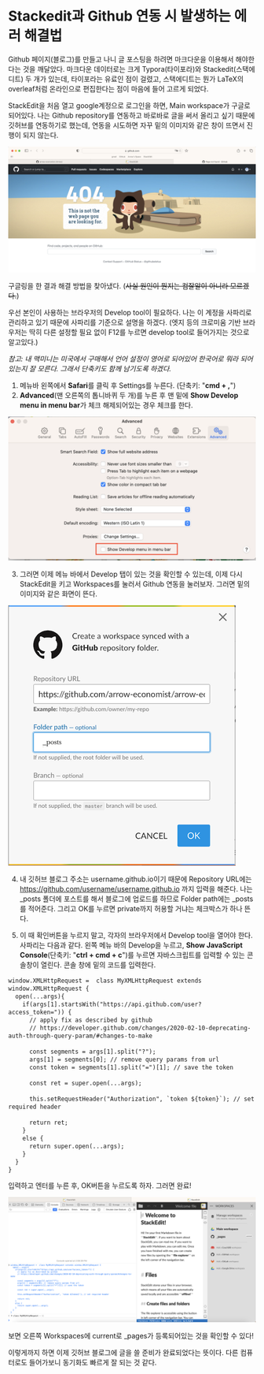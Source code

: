 # Stackedit과 Github 연동 시 발생하는 에러 해결법

Github 페이지(블로그)를 만들고 나니 글 포스팅을 하려면 마크다운을 이용해서 해야한다는 것을 깨달았다. 마크다운 데이터로는 크게 Typora(타이포라)와 Stackedit(스택에디트) 두 개가 있는데, 타이포라는 유료인 점이 걸렸고, 스택에디트는 뭔가 LaTeX의 overleaf처럼 온라인으로 편집한다는 점이 마음에 들어 고르게 되었다.

StackEdit을 처음 열고 google계정으로 로그인을 하면, Main workspace가 구글로 되어있다. 나는 Github repository를 연동하고 바로바로 글을 써서 올리고 싶기 때문에 깃허브를 연동하기로 했는데, 연동을 시도하면 자꾸 밑의 이미지와 같은 창이 뜨면서 진행이 되지 않는다.

![에러가 뜨는 모습](https://raw.githubusercontent.com/arrow-economist/arrow-economist.github.io/master/images/stackedit1.png)

구글링을 한 결과 해결 방법을 찾아냈다. (~~사실 원인이 뭔지는 컴잘알이 아니라 모르겠다.~~)

우선 본인이 사용하는 브라우저의 Develop tool이 필요하다. 나는 이 계정을 사파리로 관리하고 있기 때문에 사파리를 기준으로 설명을 하겠다. (엣지 등의 크로미움 기반 브라우저는 딱히 다른 설정할 필요 없이 F12를 누르면 develop tool로 들어가지는 것으로 알고있다.)

*참고: 내 맥미니는 미국에서 구매해서 언어 설정이 영어로 되어있어 한국어로 뭐라 되어있는지 잘 모른다. 그래서 단축키도 함께 남기도록 하겠다.*

1. 메뉴바 왼쪽에서 **Safari**를 클릭 후 Settings를 누른다. (단축키: "**cmd + ,**")
2. **Advanced**(맨 오른쪽의 톱니바퀴 두 개)를 누른 후 맨 밑에 **Show Develop menu in menu bar**가 체크 해제되어있는 경우 체크를 한다.

![enter image description here](https://raw.githubusercontent.com/arrow-economist/arrow-economist.github.io/master/images/stackedit2.png)

3. 그러면 이제 메뉴 바에서 Develop 탭이 있는 것을 확인할 수 있는데, 이제 다시 StackEdit을 키고 Workspaces를 눌러서 Github 연동을 눌러보자. 그러면 밑의 이미지와 같은 화면이 뜬다.

![enter image description here](https://raw.githubusercontent.com/arrow-economist/arrow-economist.github.io/master/images/stackedit4.png)

4. 내 깃허브 블로그 주소는 username.github.io이기 때문에 Repository URL에는 https://github.com/username/username.github.io 까지 입력을 해준다. 나는 _posts 폴더에 포스트를 해서 블로그에 업로드를 하므로 Folder path에는 _posts를 적어준다. 그리고 OK를 누르면 private까지 허용할 거냐는 체크박스가 하나 뜬다.

 5. 이 때 확인버튼을 누르지 말고, 각자의 브라우저에서 Develop tool을 열어야 한다. 사파리는 다음과 같다. 왼쪽 메뉴 바의 Develop을 누르고,  **Show JavaScript Console**(단축키: "**ctrl + cmd + c**")를 누르면 자바스크립트를 입력할 수 있는 콘솔창이 열린다. 콘솔 창에 밑의 코드를 입력한다.

```
window.XMLHttpRequest =  class MyXMLHttpRequest extends window.XMLHttpRequest {
  open(...args){
    if(args[1].startsWith("https://api.github.com/user?access_token=")) {
      // apply fix as described by github
      // https://developer.github.com/changes/2020-02-10-deprecating-auth-through-query-param/#changes-to-make
  
      const segments = args[1].split("?");
      args[1] = segments[0]; // remove query params from url
      const token = segments[1].split("=")[1]; // save the token
      
      const ret = super.open(...args);
      
      this.setRequestHeader("Authorization", `token ${token}`); // set required header
      
      return ret;
    }
    else {
      return super.open(...args);
    }
  }
}
```

입력하고 엔터를 누른 후, OK버튼을 누르도록 하자. 그러면 완료!

![enter image description here](https://raw.githubusercontent.com/arrow-economist/arrow-economist.github.io/master/images/stackedit5.png)

보면 오른쪽 Workspaces에 current로 _pages가 등록되어있는 것을 확인할 수 있다!

이렇게까지 하면 이제 깃허브 블로그에 글을 쓸 준비가 완료되었다는 뜻이다. 다른 컴퓨터로도 들어가보니 동기화도 빠르게 잘 되는 것 같다.
<!--stackedit_data:
eyJoaXN0b3J5IjpbMTQ4MDI3NDQ2MSwxMjk1MDU2ODAzLDE3ND
A3NDg3MTUsLTEwNjUxMDEyMDcsOTkzODA4ODY2LDE3MzMwNzIz
MywxNTA4NjY4MzkxLC0xNjU3NDg2MDRdfQ==
-->